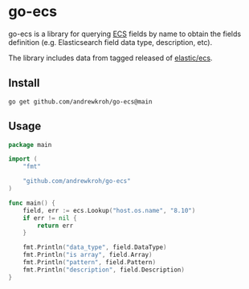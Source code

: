 # go-ecs

go-ecs is a library for querying [ECS][ecs] fields by name to obtain the fields
definition (e.g. Elasticsearch field data type, description, etc).

The library includes data from tagged released of [elastic/ecs][ecs_repo].

[ecs]: https://www.elastic.co/guide/en/ecs/current/index.html
[ecs_repo]: https://github.com/elastic/ecs

## Install

`go get github.com/andrewkroh/go-ecs@main`

## Usage

```go
package main

import (
	"fmt"

	"github.com/andrewkroh/go-ecs"
)

func main() {
	field, err := ecs.Lookup("host.os.name", "8.10")
	if err != nil {
		return err
	}

	fmt.Println("data_type", field.DataType)
	fmt.Println("is array", field.Array)
	fmt.Println("pattern", field.Pattern)
	fmt.Println("description", field.Description)
}
```